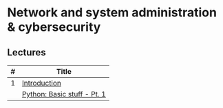 # Network and system administration & cybersecurity
## Lectures
| #   | Title                                                       |
| --- | ----------------------------------------------------------- |
| 1   | [Introduction](1a-introduction.md)                          |
|     | [Python: Basic stuff - Pt. 1](1b-python-basic-stuff-pt1.md) |
